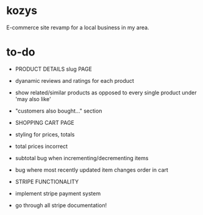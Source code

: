 # kozys

E-commerce site revamp for a local business in my area.

# to-do

- PRODUCT DETAILS slug PAGE
- dyanamic reviews and ratings for each product
- show related/similar products as opposed to every single product under 'may also like'
- "customers also bought..." section

- SHOPPING CART PAGE
- styling for prices, totals
- total prices incorrect
- subtotal bug when incrementing/decrementing items
- bug where most recently updated item changes order in cart

- STRIPE FUNCTIONALITY
- implement stripe payment system
- go through all stripe documentation!
